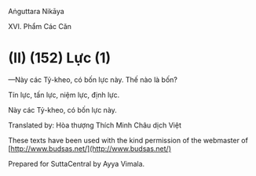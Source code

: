 Aṅguttara Nikāya

XVI. Phẩm Các Căn

# (II) (152) Lực (1)

—Này các Tỷ-kheo, có bốn lực này. Thế nào là bốn?

Tín lực, tấn lực, niệm lực, định lực.

Này các Tỷ-kheo, có bốn lực này.

Translated by: Hòa thượng Thích Minh Châu dịch Việt

These texts have been used with the kind permission of the webmaster of [http://www.budsas.net/](http://www.budsas.net/)

Prepared for SuttaCentral by Ayya Vimala.